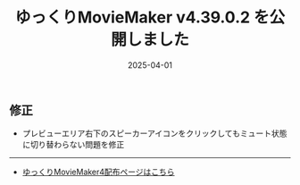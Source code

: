 ﻿---
title: ゆっくりMovieMaker v4.39.0.2 を公開しました
date: 2025-04-01
tags: [YMM4,お知らせ]
---
## 修正
- プレビューエリア右下のスピーカーアイコンをクリックしてもミュート状態に切り替わらない問題を修正

---

- [ゆっくりMovieMaker4配布ページはこちら](../index.md)